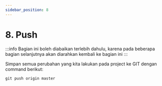 ```yaml
---
sidebar_position: 8
---
```


# 8. Push

:::info
Bagian ini boleh diabaikan terlebih dahulu, karena pada beberapa bagian selanjutnya akan diarahkan kembali ke bagian ini
:::

Simpan semua perubahan yang kita lakukan pada project ke GIT dengan command berikut:

```shell
git push origin master
```
